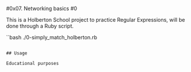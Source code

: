 #0x07. Networking basics #0

This is a Holberton School project to practice Regular Expressions, will be done through a Ruby script.

``bash
./0-simply_match_holberton.rb

```

## Usage

Educational purposes
